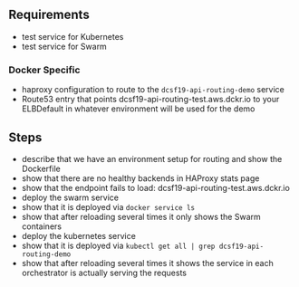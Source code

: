 ## Requirements

* test service for Kubernetes
* test service for Swarm

### Docker Specific
* haproxy configuration to route to the `dcsf19-api-routing-demo` service
* Route53 entry that points dcsf19-api-routing-test.aws.dckr.io to your ELBDefault in whatever environment will be used for the demo


## Steps

* describe that we have an environment setup for routing and show the Dockerfile
* show that there are no healthy backends in HAProxy stats page
* show that the endpoint fails to load: dcsf19-api-routing-test.aws.dckr.io
* deploy the swarm service
* show that it is deployed via `docker service ls`
* show that after reloading several times it only shows the Swarm containers
* deploy the kubernetes service
* show that it is deployed via `kubectl get all | grep dcsf19-api-routing-demo`
* show that after reloading several times it shows the service in each orchestrator is actually serving the requests
